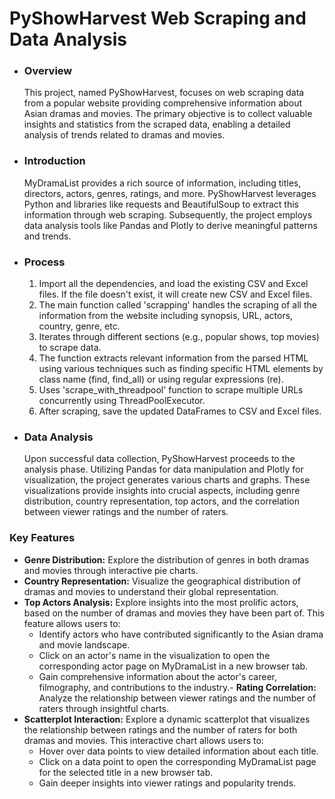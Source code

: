 # PyShowHarvest Web Scraping and Data Analysis

- ### Overview
  This project, named PyShowHarvest, focuses on web scraping data from a popular website providing comprehensive information about Asian dramas and movies. The primary objective is to collect valuable insights and statistics from the scraped data, enabling a detailed analysis of trends related to dramas and movies.

- ### Introduction
  MyDramaList provides a rich source of information, including titles, directors, actors, genres, ratings, and more. PyShowHarvest leverages Python and libraries like requests and BeautifulSoup to extract this information through web scraping. Subsequently, the project employs data analysis tools like Pandas and Plotly to derive meaningful patterns and trends.

- ### Process
  1. Import all the dependencies, and load the existing CSV and Excel files. If the file doesn't exist, it will create new CSV and Excel files.
  2. The main function called 'scrapping' handles the scraping of all the information from the website including synopsis, URL, actors, country, genre, etc.
  3. Iterates through different sections (e.g., popular shows, top movies) to scrape data.
  4. The function extracts relevant information from the parsed HTML using various techniques such as finding specific HTML elements by class name (find, find_all) or using regular expressions (re).
  5. Uses 'scrape_with_threadpool' function to scrape multiple URLs concurrently using ThreadPoolExecutor.
  6. After scraping, save the updated DataFrames to CSV and Excel files.

- ### Data Analysis
  Upon successful data collection, PyShowHarvest proceeds to the analysis phase. Utilizing Pandas for data manipulation and Plotly for visualization, the project generates various charts and graphs. These visualizations provide insights into crucial aspects, including genre distribution, country representation, top actors, and the correlation between viewer ratings and the number of raters.

### Key Features
- **Genre Distribution:** Explore the distribution of genres in both dramas and movies through interactive pie charts.
- **Country Representation:** Visualize the geographical distribution of dramas and movies to understand their global representation.
- **Top Actors Analysis:** Explore insights into the most prolific actors, based on the number of dramas and movies they have been part of. This feature allows users to:
  - Identify actors who have contributed significantly to the Asian drama and movie landscape.
  - Click on an actor's name in the visualization to open the corresponding actor page on MyDramaList in a new browser tab.
  - Gain comprehensive information about the actor's career, filmography, and contributions to the industry.- **Rating Correlation:** Analyze the relationship between viewer ratings and the number of raters through insightful charts.
- **Scatterplot Interaction:** Explore a dynamic scatterplot that visualizes the relationship between ratings and the number of raters for both dramas and movies. This interactive chart allows users to:
  - Hover over data points to view detailed information about each title.
  - Click on a data point to open the corresponding MyDramaList page for the selected title in a new browser tab.
  - Gain deeper insights into viewer ratings and popularity trends.  

